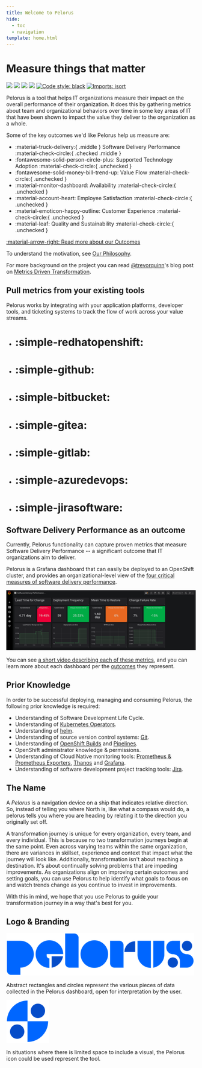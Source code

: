 ```yaml
---
title: Welcome to Pelorus
hide:
  - toc
  - navigation
template: home.html
---
```

# Measure things that matter

![](https://github.com/redhat-cop/pelorus/workflows/Pylama/badge.svg)
![](https://github.com/redhat-cop/pelorus/workflows/Unit%20Tests/badge.svg)
![](https://github.com/redhat-cop/pelorus/workflows/Conftest/badge.svg)
![](https://github.com/redhat-cop/pelorus/workflows/Chart%20Lint/badge.svg)
[![Code style: black](https://img.shields.io/badge/code%20style-black-000000.svg)](https://github.com/psf/black)
[![Imports: isort](https://img.shields.io/badge/%20imports-isort-%231674b1?style=flat&labelColor=ef8336)](https://pycqa.github.io/isort/)

Pelorus is a tool that helps IT organizations measure their impact on the overall performance of their organization. It does this by gathering metrics about team and organizational behaviors over time in some key areas of IT that have been shown to impact the value they deliver to the organization as a whole.

Some of the key outcomes we'd like Pelorus help us measure are:

<div class="grid cards" markdown>

-   :material-truck-delivery:{ .middle } Software Delivery Performance :material-check-circle:{ .checked .middle }
-   :fontawesome-solid-person-circle-plus: Supported Technology Adoption :material-check-circle:{ .unchecked }
-   :fontawesome-solid-money-bill-trend-up: Value Flow :material-check-circle:{ .unchecked }
-   :material-monitor-dashboard: Availability :material-check-circle:{ .unchecked }
-   :material-account-heart: Employee Satisfaction :material-check-circle:{ .unchecked }
-   :material-emoticon-happy-outline: Customer Experience :material-check-circle:{ .unchecked }
-   :material-leaf: Quality and Sustainability :material-check-circle:{ .unchecked }

</div>

[:material-arrow-right: Read more about our Outcomes](philosophy/outcomes/Overview/)

To understand the motivation, see [Our Philosophy](philosophy/Overview/).

For more background on the project you can read [@trevorquinn](https://github.com/trevorquinn)'s blog post on [Metrics Driven Transformation](https://www.openshift.com/blog/exploring-a-metrics-driven-approach-to-transformation).

<div class="grid popout" markdown>

<div markdown>

## Pull metrics from your existing tools

Pelorus works by integrating with your application platforms, developer tools, and ticketing systems to track the flow of work across your value streams.

</div>

<div class="flex cards" markdown>

-   # :simple-redhatopenshift:
-   # :simple-github:
-   # :simple-bitbucket:
-   # :simple-gitea:
-   # :simple-gitlab:
-   # :simple-azuredevops:
-   # :simple-jirasoftware:

</div>
</div>

## Software Delivery Performance as an outcome

Currently, Pelorus functionality can capture proven metrics that measure Software Delivery Performance -- a significant outcome that IT organizations aim to deliver.

Pelorus is a Grafana dashboard that can easily be deployed to an OpenShift cluster, and provides an organizational-level view of the [four critical measures of software delivery performance](https://blog.openshift.com/exploring-a-metrics-driven-approach-to-transformation/).

![Software Delivery Metrics Dashboard](img/sdp-dashboard.png)

You can see [a short video describing each of these metrics](https://www.youtube.com/watch?v=7-iB_KhUaQg), and you can learn more about each dashboard per the [outcomes](philosophy/outcomes/) they represent.

## Prior Knowledge

In order to be successful deploying, managing and consuming Pelorus, the following prior knowledge is required:

* Understanding of Software Development Life Cycle.
* Understanding of [Kubernetes Operators](https://www.redhat.com/en/topics/containers/what-is-a-kubernetes-operator).
* Understanding of [helm](https://helm.sh/).
* Understanding of source version control systems: [Git](https://git-scm.com/).
* Understanding of [OpenShift Builds](https://docs.openshift.com/container-platform/4.6/builds/understanding-image-builds.html) and [Pipelines](https://www.openshift.com/blog/jenkins-pipelines).
* OpenShift administrator knowledge & permissions.
* Understanding of Cloud Native monitoring tools: [Prometheus & Prometheus Exporters](https://prometheus.io/), [Thanos](https://thanos.io/) and [Grafana](https://grafana.com/).
* Understanding of software development project tracking tools: [Jira](https://www.atlassian.com/software/jira).

## The Name

A _Pelorus_ is a navigation device on a ship that indicates relative direction.  So, instead of telling you where North is, like what a compass would do, a pelorus tells you where you are heading by relating it to the direction you originally set off.

A transformation journey is unique for every organization, every team, and every individual. This is because no two transformation journeys begin at the same point. Even across varying teams within the same organization, there are variances in skillset, experience and context that impact what the journey will look like. Additionally, transformation isn't about reaching a destination. It's about continually solving problems that are impeding improvements. As organizations align on improving certain outcomes and setting goals, you can use Pelorus to help identify what goals to focus on and watch trends change as you continue to invest in improvements.

With this in mind, we hope that you use Pelorus to guide your transformation journey in a way that's best for you.

## Logo & Branding

![Pelorus Logo](img/Logo-Pelorus-A-Standard-RGB_smaller.png)

Abstract rectangles and circles represent the various pieces of data collected in the Pelorus dashboard, open for interpretation by the user.

![Pelorus Icon](img/Icon-Pelorus-A-Standard-RGB_smaller.png)

In situations where there is limited space to include a visual, the Pelorus icon could be used represent the tool.
